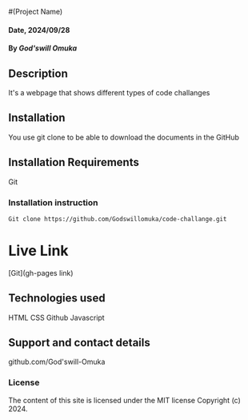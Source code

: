  #(Project Name)

#### Date, 2024/09/28

#### By *God'swill Omuka*

## Description
It's a webpage that shows different types of code challanges 

## Installation
You use git clone to be able to download the documents in the GitHub

## Installation Requirements
Git

### Installation instruction
```
Git clone https://github.com/Godswillomuka/code-challange.git

```

# Live Link
[Git](gh-pages link)

## Technologies used
HTML
CSS
Github
Javascript

## Support and contact details
github.com/God'swill-Omuka
### License
The content of this site is licensed under the MIT license
Copyright (c) 2024.



